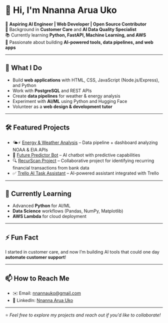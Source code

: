 # 👋 Hi, I'm Nnanna Arua Uko

🌱 **Aspiring AI Engineer | Web Developer | Open Source Contributor**  
💼 Background in **Customer Care** and **AI Data Quality Specialist**  
📚 Currently learning **Python, FastAPI, Machine Learning, and AWS**  
🚀 Passionate about building **AI-powered tools, data pipelines, and web apps**

---

## 🔧 What I Do
- Build **web applications** with HTML, CSS, JavaScript (Node.js/Express), and Python 
- Work with **PostgreSQL** and REST APIs  
- Create **data pipelines** for weather & energy analysis  
- Experiment with **AI/ML** using Python and Hugging Face  
- Volunteer as a **web design & development tutor**  

---

## 🛠 Featured Projects
- 🌤️⚡ [Energy & Weather Analysis](https://github.com/Nwasir/my_project/tree/main/energy-analysis) – Data pipeline + dashboard analyzing NOAA & EIA APIs  
- 🤖 [Future Predictor Bot](https://github.com/Nwasir/future_predictor_bot) – AI chatbot with predictive capabilities  
- 🔍 [RecurScan Project](https://github.com/Nwasir/recur-scan) – Collaborative project for identifying recurring financial transactions from bank data 
- ✅ [Trello AI Task Assistant](https://github.com/Nwasir/trello-ai-task-assistant) – AI-powered assistant integrated with Trello  

---

## 📘 Currently Learning
- Advanced **Python** for AI/ML  
- **Data Science** workflows (Pandas, NumPy, Matplotlib)  
- **AWS Lambda** for cloud deployment  

---

## ⚡ Fun Fact
I started in customer care, and now I’m building AI tools that could one day **automate customer support**!

---

## 📫 How to Reach Me
- ✉️ Email: [nnannauko@gmail.com](mailto:nnannauko@gmail.com)  
- 💼 LinkedIn: [Nnanna Arua Uko](https://www.linkedin.com/in/nnanna-arua-uko-42453821a)

---

⭐️ *Feel free to explore my projects and reach out if you’d like to collaborate!*
